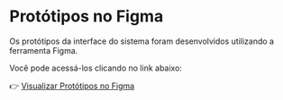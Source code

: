 # Protótipos no Figma

Os protótipos da interface do sistema foram desenvolvidos utilizando a ferramenta Figma.

Você pode acessá-los clicando no link abaixo:

👉 [Visualizar Protótipos no Figma](https://www.figma.com/design/AvjljVM7565ETA4OWASoyJ/Untitled?node-id=0-1&t=CSnSsZBmmiopkqXk-1)




